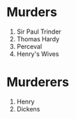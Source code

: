 # Murders
1. Sir Paul Trinder
2. Thomas Hardy
3. Perceval
4. Henry's Wives

# Murderers
1. Henry
2. Dickens